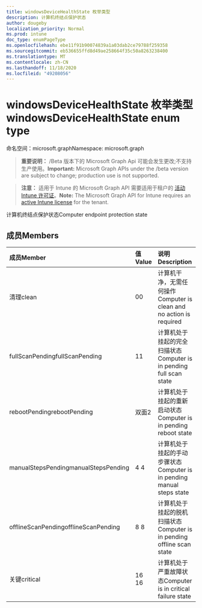 ```yaml
---
title: windowsDeviceHealthState 枚举类型
description: 计算机终结点保护状态
author: dougeby
localization_priority: Normal
ms.prod: intune
doc_type: enumPageType
ms.openlocfilehash: ebe11f91b90074839a1a03dab2ce79788f259358
ms.sourcegitcommit: eb536655ffd8d49ae258664f35c50a8263238400
ms.translationtype: MT
ms.contentlocale: zh-CN
ms.lasthandoff: 11/18/2020
ms.locfileid: "49208056"
---
```

# <a name="windowsdevicehealthstate-enum-type"></a><span data-ttu-id="d81a2-103">windowsDeviceHealthState 枚举类型</span><span class="sxs-lookup"><span data-stu-id="d81a2-103">windowsDeviceHealthState enum type</span></span>

<span data-ttu-id="d81a2-104">命名空间：microsoft.graph</span><span class="sxs-lookup"><span data-stu-id="d81a2-104">Namespace: microsoft.graph</span></span>

> <span data-ttu-id="d81a2-105">**重要说明：** /Beta 版本下的 Microsoft Graph Api 可能会发生更改;不支持生产使用。</span><span class="sxs-lookup"><span data-stu-id="d81a2-105">**Important:** Microsoft Graph APIs under the /beta version are subject to change; production use is not supported.</span></span>

> <span data-ttu-id="d81a2-106">**注意：** 适用于 Intune 的 Microsoft Graph API 需要适用于租户的 [活动 Intune 许可证](https://go.microsoft.com/fwlink/?linkid=839381)。</span><span class="sxs-lookup"><span data-stu-id="d81a2-106">**Note:** The Microsoft Graph API for Intune requires an [active Intune license](https://go.microsoft.com/fwlink/?linkid=839381) for the tenant.</span></span>

<span data-ttu-id="d81a2-107">计算机终结点保护状态</span><span class="sxs-lookup"><span data-stu-id="d81a2-107">Computer endpoint protection state</span></span>

## <a name="members"></a><span data-ttu-id="d81a2-108">成员</span><span class="sxs-lookup"><span data-stu-id="d81a2-108">Members</span></span>
|<span data-ttu-id="d81a2-109">成员</span><span class="sxs-lookup"><span data-stu-id="d81a2-109">Member</span></span>|<span data-ttu-id="d81a2-110">值</span><span class="sxs-lookup"><span data-stu-id="d81a2-110">Value</span></span>|<span data-ttu-id="d81a2-111">说明</span><span class="sxs-lookup"><span data-stu-id="d81a2-111">Description</span></span>|
|:---|:---|:---|
|<span data-ttu-id="d81a2-112">清理</span><span class="sxs-lookup"><span data-stu-id="d81a2-112">clean</span></span>|<span data-ttu-id="d81a2-113">0</span><span class="sxs-lookup"><span data-stu-id="d81a2-113">0</span></span>|<span data-ttu-id="d81a2-114">计算机干净，无需任何操作</span><span class="sxs-lookup"><span data-stu-id="d81a2-114">Computer is clean and no action is required</span></span>|
|<span data-ttu-id="d81a2-115">fullScanPending</span><span class="sxs-lookup"><span data-stu-id="d81a2-115">fullScanPending</span></span>|<span data-ttu-id="d81a2-116">1</span><span class="sxs-lookup"><span data-stu-id="d81a2-116">1</span></span>|<span data-ttu-id="d81a2-117">计算机处于挂起的完全扫描状态</span><span class="sxs-lookup"><span data-stu-id="d81a2-117">Computer is in pending full scan state</span></span>|
|<span data-ttu-id="d81a2-118">rebootPending</span><span class="sxs-lookup"><span data-stu-id="d81a2-118">rebootPending</span></span>|<span data-ttu-id="d81a2-119">双面</span><span class="sxs-lookup"><span data-stu-id="d81a2-119">2</span></span>|<span data-ttu-id="d81a2-120">计算机处于挂起的重新启动状态</span><span class="sxs-lookup"><span data-stu-id="d81a2-120">Computer is in pending reboot state</span></span>|
|<span data-ttu-id="d81a2-121">manualStepsPending</span><span class="sxs-lookup"><span data-stu-id="d81a2-121">manualStepsPending</span></span>|<span data-ttu-id="d81a2-122">4 </span><span class="sxs-lookup"><span data-stu-id="d81a2-122">4</span></span>|<span data-ttu-id="d81a2-123">计算机处于挂起的手动步骤状态</span><span class="sxs-lookup"><span data-stu-id="d81a2-123">Computer is in pending manual steps state</span></span>|
|<span data-ttu-id="d81a2-124">offlineScanPending</span><span class="sxs-lookup"><span data-stu-id="d81a2-124">offlineScanPending</span></span>|<span data-ttu-id="d81a2-125">8 </span><span class="sxs-lookup"><span data-stu-id="d81a2-125">8</span></span>|<span data-ttu-id="d81a2-126">计算机处于挂起的脱机扫描状态</span><span class="sxs-lookup"><span data-stu-id="d81a2-126">Computer is in pending offline scan state</span></span>|
|<span data-ttu-id="d81a2-127">关键</span><span class="sxs-lookup"><span data-stu-id="d81a2-127">critical</span></span>|<span data-ttu-id="d81a2-128">16 </span><span class="sxs-lookup"><span data-stu-id="d81a2-128">16</span></span>|<span data-ttu-id="d81a2-129">计算机处于严重故障状态</span><span class="sxs-lookup"><span data-stu-id="d81a2-129">Computer is in critical failure state</span></span>|




